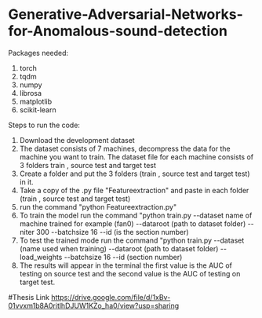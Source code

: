 # Generative-Adversarial-Networks-for-Anomalous-sound-detection
 Packages needed:
 1. torch 
 2. tqdm
 3. numpy
 4. librosa
 5. matplotlib
 6. scikit-learn
 
 
 Steps to run the code:
 1. Download the development dataset  
 2. The dataset consists of 7 machines, decompress the data for the machine you want to train. The dataset file for each machine consists of 3 folders train , source test and target test
 3. Create a folder and put the 3 folders (train , source test and target test) in it.
 4. Take a copy of the .py file "Featureextraction" and paste in each folder (train , source test and target test)    
 5. run the command "python Featureextraction.py"
 6. To train the model run the command "python train.py --dataset name of machine trained for example (fan0) --dataroot (path to dataset folder) --niter 300 --batchsize 16 --id (is the section number)
 7. To test the trained mode run the command "python train.py --dataset (name used when training) --dataroot (path to dataset folder) --load_weights --batchsize 16 --id (section number)
 8. The results will appear in the terminal the first value is the AUC of testing on source test and the second value is the AUC of testing on target test. 

#Thesis Link
https://drive.google.com/file/d/1xBv-01vvxm1b8A0ritlhDJUW1KZo_ha0/view?usp=sharing
